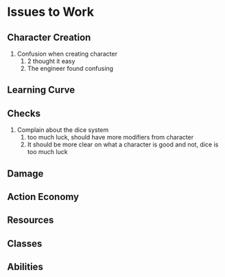 # Issues to Work

## Character Creation

1. Confusion when creating character 
   1. 2 thought it easy
   2. The engineer found confusing

## Learning Curve

## Checks

1. Complain about the dice system 
   1. too much luck, should have more modifiers from character
   2. It should be more clear on what a character is good and not, dice is too much luck

## Damage

## Action Economy

## Resources

## Classes

## Abilities